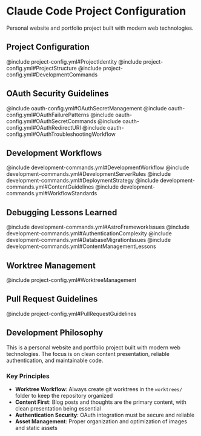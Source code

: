 # Claude Code Project Configuration

Personal website and portfolio project built with modern web technologies.

## Project Configuration
@include project-config.yml#ProjectIdentity
@include project-config.yml#ProjectStructure
@include project-config.yml#DevelopmentCommands

## OAuth Security Guidelines
@include oauth-config.yml#OAuthSecretManagement
@include oauth-config.yml#OAuthFailurePatterns
@include oauth-config.yml#OAuthSecretCommands
@include oauth-config.yml#OAuthRedirectURI
@include oauth-config.yml#OAuthTroubleshootingWorkflow

## Development Workflows
@include development-commands.yml#DevelopmentWorkflow
@include development-commands.yml#DevelopmentServerRules
@include development-commands.yml#DeploymentStrategy
@include development-commands.yml#ContentGuidelines
@include development-commands.yml#WorkflowStandards

## Debugging Lessons Learned
@include development-commands.yml#AstroFrameworkIssues
@include development-commands.yml#AuthenticationComplexity
@include development-commands.yml#DatabaseMigrationIssues
@include development-commands.yml#ContentManagementLessons

## Worktree Management
@include project-config.yml#WorktreeManagement

## Pull Request Guidelines
@include project-config.yml#PullRequestGuidelines

## Development Philosophy

This is a personal website and portfolio project built with modern web technologies. The focus is on clean content presentation, reliable authentication, and maintainable code.

### Key Principles
- **Worktree Workflow**: Always create git worktrees in the `worktrees/` folder to keep the repository organized
- **Content First**: Blog posts and thoughts are the primary content, with clean presentation being essential
- **Authentication Security**: OAuth integration must be secure and reliable
- **Asset Management**: Proper organization and optimization of images and static assets